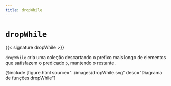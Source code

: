 ```yaml
---
title: dropWhile
---
```


# `dropWhile`

{{< signature dropWhile >}}

`dropWhile` cria uma coleção descartando o prefixo mais longo de elementos que satisfazem o predicado `p`, mantendo o restante.

@include [figure.html source="../images/dropWhile.svg" desc="Diagrama de funções dropWhile"]
